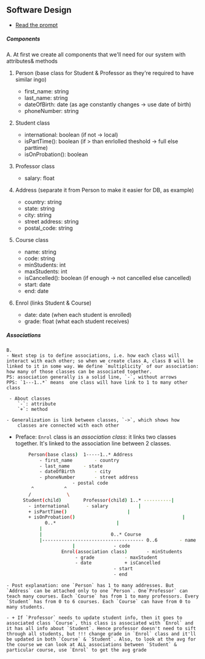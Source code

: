<h2>Software Design</h2>

 - [Read the prompt](https://docs.google.com/document/d/1ehzPRJoRrdmy3Bu9h9BQk6_4Q18dNMt4Ukho_GGgyuQ/edit)


<h5>Components</h5>

<div>
	A. At first we create all components that we'll need for our system
		with attributes& methods
</div>

1. Person (base class for Student & Professor as they're required to have similar ingo)
	- first_name: string
	- last_name: string
	- dateOfBirth: date (as age constantly changes -> use date of birth)
	- phoneNumber: string

2. Student class
	- international: boolean (if not -> local)
	- isPartTime(): boolean (if > than enrlolled theshold -> full else parttime)
	- isOnProbation(): boolean

3. Professor class
	- salary: float

4. Address (separate it from Person to make it easier for DB, as example)
	- country: string
	- state: string
	- city: string
	- street address: string
	- postal_code: string

5. Course class
	- name: string
	- code: string
	- minStudents: int
	- maxStudents: int
	- isCancelled(): boolean (if enough -> not cancelled else cancelled)
	- start: date
	- end: date

6. Enrol (links Student & Course)
	- date: date (when each student is enrolled)
	- grade: float (what each student receives)

<h5>Associations</h5>

<div>

	B. 
	- Next step is to define associations, i.e. how each class will interact with each other; so when we create class A, class B will be linked to it in some way. We define `multiplicity` of our association: how many of those classes can be associated together.
	PS: association generally is a solid line, `-`, without arrows
	PPS: `1---1..*` means  one class will have link to 1 to many other class

	 - About classes
		`-`: attribute
		`+`: method

	- Generalization is link between classes, `->`, which shows how
		classes are connected with each other

</div>

 - Preface: `Enrol` class is an <i>association class</i>: it links two classes together. It's linked to the association line between 2 classes.

```bash
		Person(base class)	1-----1..* Address
			- first_name		- country
			- last_name		- state	
			- dateOfBirth 		- city
			- phoneNumber		- street address
						- postal code
		 ^			 ^	
		/			  \
	  Student(child)		Professor(child) 1..* ----------|			
		- international		 - salary			|
		+ isPartTime()			 			|
		+ isOnProbation()                                   	|
		      0..* 				 		|
			|								 					
			|					      0..* Course
			|------------------------------------- 0..6 	   - name
						|			   - code
					Enrol(association class)	   - minStudents
						 - grade		   - maxStudent
						 - date			   + isCancelled
									   - start
									   - end

```

	- Post explanation: one `Person` has 1 to many addresses. But `Address` can be attached only to one `Person`. One`Professor` can teach many courses. Each `Course` has from 1 to many professors. Every `Student` has from 0 to 6 courses. Each `Course` can have from 0 to many students.

	- + If `Professor` needs to update student info, then it goes to associated class `Course`, this class is associated with `Enrol` and it has all info about `Student`. Hence professor doesn't need to sift through all students, but !!! change grade in `Enrol` class and it'll be updated in both `Course` & `Student`. Also, to look at the avg for the course we can look at ALL associations between `Student` & particular course, use `Enrol` to get the avg grade 

